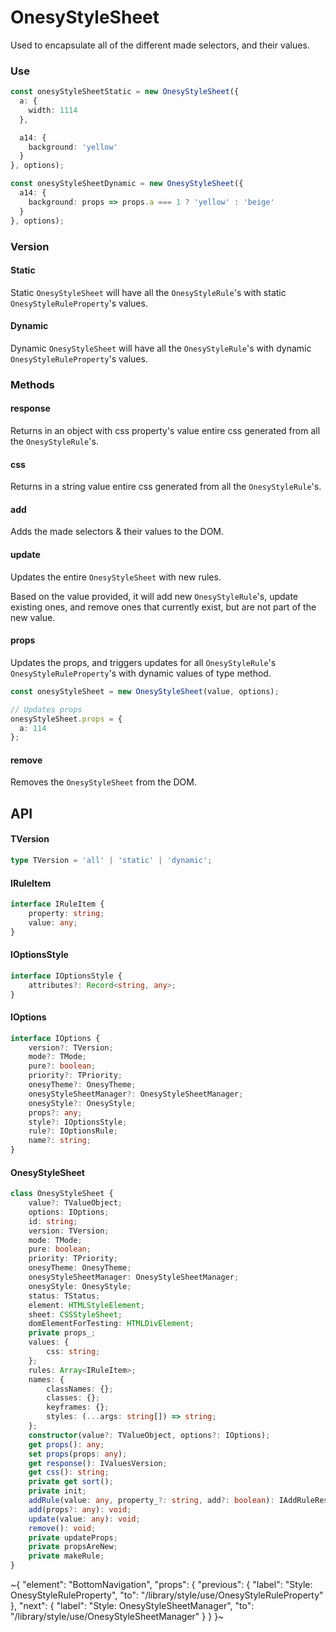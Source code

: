 
# OnesyStyleSheet

Used to encapsulate all of the different made selectors, and their values.

### Use

```ts
const onesyStyleSheetStatic = new OnesyStyleSheet({
  a: {
    width: 1114
  },

  a14: {
    background: 'yellow'
  }
}, options);

const onesyStyleSheetDynamic = new OnesyStyleSheet({
  a14: {
    background: props => props.a === 1 ? 'yellow' : 'beige'
  }
}, options);
```

### Version

#### Static

Static `OnesyStyleSheet` will have all the `OnesyStyleRule`'s with static `OnesyStyleRuleProperty`'s values.

#### Dynamic

Dynamic `OnesyStyleSheet` will have all the `OnesyStyleRule`'s with dynamic `OnesyStyleRuleProperty`'s values.

### Methods

#### response

Returns in an object with css property's value entire css generated from all the `OnesyStyleRule`'s.

#### css

Returns in a string value entire css generated from all the `OnesyStyleRule`'s.

#### add

Adds the made selectors & their values to the DOM.

#### update

Updates the entire `OnesyStyleSheet` with new rules.

Based on the value provided, it will add new `OnesyStyleRule`'s, update existing ones, and remove ones that currently exist, but are not part of the new value.

#### props

Updates the props, and triggers updates for all `OnesyStyleRule`'s `OnesyStyleRuleProperty`'s with dynamic values of type method.

```ts
const onesyStyleSheet = new OnesyStyleSheet(value, options);

// Updates props
onesyStyleSheet.props = {
  a: 114
};
```

#### remove

Removes the `OnesyStyleSheet` from the DOM.

## API

#### TVersion

```ts
type TVersion = 'all' | 'static' | 'dynamic';
```

#### IRuleItem

```ts
interface IRuleItem {
    property: string;
    value: any;
}
```

#### IOptionsStyle

```ts
interface IOptionsStyle {
    attributes?: Record<string, any>;
}
```

#### IOptions

```ts
interface IOptions {
    version?: TVersion;
    mode?: TMode;
    pure?: boolean;
    priority?: TPriority;
    onesyTheme?: OnesyTheme;
    onesyStyleSheetManager?: OnesyStyleSheetManager;
    onesyStyle?: OnesyStyle;
    props?: any;
    style?: IOptionsStyle;
    rule?: IOptionsRule;
    name?: string;
}
```

#### OnesyStyleSheet

```ts
class OnesyStyleSheet {
    value?: TValueObject;
    options: IOptions;
    id: string;
    version: TVersion;
    mode: TMode;
    pure: boolean;
    priority: TPriority;
    onesyTheme: OnesyTheme;
    onesyStyleSheetManager: OnesyStyleSheetManager;
    onesyStyle: OnesyStyle;
    status: TStatus;
    element: HTMLStyleElement;
    sheet: CSSStyleSheet;
    domElementForTesting: HTMLDivElement;
    private props_;
    values: {
        css: string;
    };
    rules: Array<IRuleItem>;
    names: {
        classNames: {};
        classes: {};
        keyframes: {};
        styles: (...args: string[]) => string;
    };
    constructor(value?: TValueObject, options?: IOptions);
    get props(): any;
    set props(props: any);
    get response(): IValuesVersion;
    get css(): string;
    private get sort();
    private init;
    addRule(value: any, property_?: string, add?: boolean): IAddRuleResponse;
    add(props?: any): void;
    update(value: any): void;
    remove(): void;
    private updateProps;
    private propsAreNew;
    private makeRule;
}
```


~{
  "element": "BottomNavigation",
  "props": {
    "previous": {
      "label": "Style: OnesyStyleRuleProperty",
      "to": "/library/style/use/OnesyStyleRuleProperty"
    },
    "next": {
      "label": "Style: OnesyStyleSheetManager",
      "to": "/library/style/use/OnesyStyleSheetManager"
    }
  }
}~
